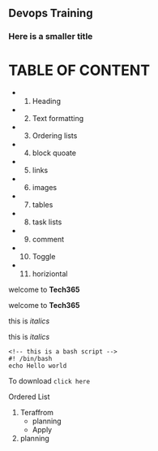 <!--  Welcome to Markdown class  -->

## Devops Training

### Here is a smaller title

# TABLE OF CONTENT

- 1. Heading
- 2. Text formatting 
- 3. Ordering lists
- 4. block quoate
- 5. links
- 6. images
- 7. tables
- 8. task lists
- 9. comment
- 10. Toggle
- 11. horiziontal

welcome to **Tech365**

welcome to __Tech365__

this is *italics*

this is _italics_

```
<!-- this is a bash script -->
#! /bin/bash
echo Hello world
```
<!-- To highlight a text -->
To download `click here`

Ordered List

1. Teraffrom
    * planning
    * Apply
1. planning
